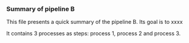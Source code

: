 ### Summary of pipeline B

This file presents a quick summary of the pipeline B. Its goal is to xxxx

It contains 3 processes as steps: process 1, process 2 and process 3.
